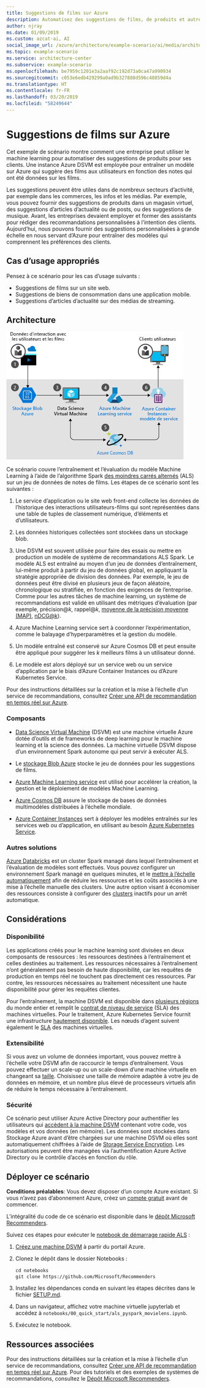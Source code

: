 ```yaml
---
title: Suggestions de films sur Azure
description: Automatisez des suggestions de films, de produits et autres en utilisant le machine learning et une instance Azure Data Science Virtual Machine (DSVM) pour entraîner un modèle sur Azure.
author: njray
ms.date: 01/09/2019
ms.custom: azcat-ai, AI
social_image_url: /azure/architecture/example-scenario/ai/media/architecture-movie-recommender.png
ms.topic: example-scenario
ms.service: architecture-center
ms.subservice: example-scenario
ms.openlocfilehash: be7959c1201e3a2aaf92c192d73a0ca47a990934
ms.sourcegitcommit: c053e6edb429299a0ad9b327888d596c48859d4a
ms.translationtype: HT
ms.contentlocale: fr-FR
ms.lasthandoff: 03/20/2019
ms.locfileid: "58249644"
---
```

# <a name="movie-recommendations-on-azure"></a>Suggestions de films sur Azure

Cet exemple de scénario montre comment une entreprise peut utiliser le machine learning pour automatiser des suggestions de produits pour ses clients. Une instance Azure DSVM est employée pour entraîner un modèle sur Azure qui suggère des films aux utilisateurs en fonction des notes qui ont été données sur les films.

Les suggestions peuvent être utiles dans de nombreux secteurs d’activité, par exemple dans les commerces, les infos et les médias. Par exemple, vous pouvez fournir des suggestions de produits dans un magasin virtuel, des suggestions d’articles d’actualité ou de posts, ou des suggestions de musique. Avant, les entreprises devaient employer et former des assistants pour rédiger des recommandations personnalisées à l’intention des clients. Aujourd’hui, nous pouvons fournir des suggestions personnalisées à grande échelle en nous servant d’Azure pour entraîner des modèles qui comprennent les préférences des clients.

## <a name="relevant-use-cases"></a>Cas d’usage appropriés

Pensez à ce scénario pour les cas d’usage suivants :

* Suggestions de films sur un site web.
* Suggestions de biens de consommation dans une application mobile.
* Suggestions d’articles d’actualité sur des médias de streaming.

## <a name="architecture"></a>Architecture

![Architecture d’un modèle Machine Learning pour l’entraînement de recommandations sur des films][architecture]

Ce scénario couvre l’entraînement et l’évaluation du modèle Machine Learning à l’aide de l’algorithme Spark [des moindres carrés alternés][als] (ALS) sur un jeu de données de notes de films. Les étapes de ce scénario sont les suivantes :

1. Le service d’application ou le site web front-end collecte les données de l’historique des interactions utilisateurs-films qui sont représentées dans une table de tuples de classement numérique, d’éléments et d’utilisateurs.

2. Les données historiques collectées sont stockées dans un stockage blob.

3. Une DSVM est souvent utilisée pour faire des essais ou mettre en production un modèle de système de recommandations ALS Spark. Le modèle ALS est entraîné au moyen d’un jeu de données d’entraînement, lui-même produit à partir du jeu de données global, en appliquant la stratégie appropriée de division des données. Par exemple, le jeu de données peut être divisé en plusieurs jeux de façon aléatoire, chronologique ou stratifiée, en fonction des exigences de l’entreprise. Comme pour les autres tâches de machine learning, un système de recommandations est validé en utilisant des métriques d’évaluation (par exemple, précision\@*k*, rappel\@*k*, [moyenne de la précision moyenne (MAP)][map], [nDCG\@k][ndcg]).

4. Azure Machine Learning service sert à coordonner l’expérimentation, comme le balayage d’hyperparamètres et la gestion du modèle.

5. Un modèle entraîné est conservé sur Azure Cosmos DB et peut ensuite être appliqué pour suggérer les *k* meilleurs films à un utilisateur donné.

6. Le modèle est alors déployé sur un service web ou un service d’application par le biais d’Azure Container Instances ou d’Azure Kubernetes Service.

Pour des instructions détaillées sur la création et la mise à l’échelle d’un service de recommandations, consultez [Créer une API de recommandation en temps réel sur Azure][ref-arch].

### <a name="components"></a>Composants

* [Data Science Virtual Machine][dsvm] (DSVM) est une machine virtuelle Azure dotée d’outils et de frameworks de deep learning pour le machine learning et la science des données. La machine virtuelle DSVM dispose d’un environnement Spark autonome qui peut servir à exécuter ALS.

* Le [stockage Blob Azure][blob] stocke le jeu de données pour les suggestions de films.

* [Azure Machine Learning service][mls] est utilisé pour accélérer la création, la gestion et le déploiement de modèles Machine Learning.

* [Azure Cosmos DB][cosmosdb] assure le stockage de bases de données multimodèles distribuées à l’échelle mondiale.

* [Azure Container Instances][aci] sert à déployer les modèles entraînés sur les services web ou d’application, en utilisant au besoin [Azure Kubernetes Service][aks].

### <a name="alternatives"></a>Autres solutions

[Azure Databricks][databricks] est un cluster Spark managé dans lequel l’entraînement et l’évaluation de modèles sont effectués. Vous pouvez configurer un environnement Spark managé en quelques minutes, et le [mettre à l’échelle automatiquement][autoscale] afin de réduire les ressources et les coûts associés à une mise à l’échelle manuelle des clusters. Une autre option visant à économiser des ressources consiste à configurer des [clusters][clusters] inactifs pour un arrêt automatique.

## <a name="considerations"></a>Considérations

### <a name="availability"></a>Disponibilité

Les applications créés pour le machine learning sont divisées en deux composants de ressources : les ressources destinées à l’entraînement et celles destinées au traitement. Les ressources nécessaires à l’entraînement n’ont généralement pas besoin de haute disponibilité, car les requêtes de production en temps réel ne touchent pas directement ces ressources. Par contre, les ressources nécessaires au traitement nécessitent une haute disponibilité pour gérer les requêtes clientes.

Pour l’entraînement, la machine DSVM est disponible dans [plusieurs régions][regions] du monde entier et remplit le [contrat de niveau de service][sla] (SLA) des machines virtuelles. Pour le traitement, Azure Kubernetes Service fournit une infrastructure [hautement disponible][ha]. Les nœuds d’agent suivent également le [SLA][sla-aks] des machines virtuelles.

### <a name="scalability"></a>Extensibilité

Si vous avez un volume de données important, vous pouvez mettre à l’échelle votre DSVM afin de raccourcir le temps d’entraînement. Vous pouvez effectuer un scale-up ou un scale-down d’une machine virtuelle en changeant sa [taille][vm-size]. Choisissez une taille de mémoire adaptée à votre jeu de données en mémoire, et un nombre plus élevé de processeurs virtuels afin de réduire le temps nécessaire à l’entraînement.

### <a name="security"></a>Sécurité

Ce scénario peut utiliser Azure Active Directory pour authentifier les utilisateurs qui [accèdent à la machine DSVM][dsvm-id] contenant votre code, vos modèles et vos données (en mémoire). Les données sont stockées dans Stockage Azure avant d’être chargées sur une machine DSVM où elles sont automatiquement chiffrées à l’aide de [Storage Service Encryption][storage-security]. Les autorisations peuvent être managées via l’authentification Azure Active Directory ou le contrôle d’accès en fonction du rôle.

## <a name="deploy-this-scenario"></a>Déployer ce scénario

**Conditions préalables**: Vous devez disposer d’un compte Azure existant. Si vous n’avez pas d’abonnement Azure, créez un [compte gratuit][free] avant de commencer.

L’intégralité du code de ce scénario est disponible dans le [dépôt Microsoft Recommenders][github].

Suivez ces étapes pour exécuter le [notebook de démarrage rapide ALS][notebook] :

1. [Créez une machine DSVM][dsvm-ubuntu] à partir du portail Azure.

2. Clonez le dépôt dans le dossier Notebooks :

    ```shell
    cd notebooks
    git clone https://github.com/Microsoft/Recommenders
    ```

3. Installez les dépendances conda en suivant les étapes décrites dans le fichier [SETUP.md][setup].

4. Dans un navigateur, affichez votre machine virtuelle jupyterlab et accédez à `notebooks/00_quick_start/als_pyspark_movielens.ipynb`.

5. Exécutez le notebook.

## <a name="related-resources"></a>Ressources associées

Pour des instructions détaillées sur la création et la mise à l’échelle d’un service de recommandations, consultez [Créer une API de recommandation en temps réel sur Azure][ref-arch]. Pour des tutoriels et des exemples de systèmes de recommandations, consultez le [Dépôt Microsoft Recommenders][github].

[architecture]: ./media/architecture-movie-recommender.png
[aci]: /azure/container-instances/container-instances-overview
[aad]: /azure/active-directory-b2c/active-directory-b2c-overview
[aks]: /azure/aks/intro-kubernetes
[als]: https://spark.apache.org/docs/latest/ml-collaborative-filtering.html
[autoscale]: https://docs.azuredatabricks.net/user-guide/clusters/sizing.html#autoscaling
[blob]: /azure/storage/blobs/storage-blobs-introduction
[clusters]: https://docs.azuredatabricks.net/user-guide/clusters/configure.html
[cosmosdb]: /azure/cosmos-db/introduction
[databricks]: /azure/azure-databricks/what-is-azure-databricks
[dsvm]: /azure/machine-learning/data-science-virtual-machine/overview
[dsvm-id]: /azure/machine-learning/data-science-virtual-machine/dsvm-common-identity
[dsvm-ubuntu]: /azure/machine-learning/data-science-virtual-machine/dsvm-ubuntu-intro
[free]: https://azure.microsoft.com/free/?WT.mc_id=A261C142F
[github]: https://github.com/Microsoft/Recommenders
[ha]: /azure/aks/container-service-quotas
[map]: https://en.wikipedia.org/wiki/Evaluation_measures_(information_retrieval)
[mls]: /azure/machine-learning/service/
[n-tier]: /azure/architecture/reference-architectures/n-tier/n-tier-cassandra
[ndcg]: https://en.wikipedia.org/wiki/Discounted_cumulative_gain
[notebook]: https://github.com/Microsoft/Recommenders/notebooks/00_quick_start/als_pyspark_movielens.ipynb
[ref-arch]: /azure/architecture/reference-architectures/ai/real-time-recommendation
[regions]: https://azure.microsoft.com/en-us/global-infrastructure/services/?products=virtual-machines&regions=all
[resiliency]: /azure/architecture/resiliency/
[sec-docs]: /azure/security/
[setup]: https://github.com/Microsoft/Recommenders/blob/master/SETUP.md%60
[sla]: https://azure.microsoft.com/en-us/support/legal/sla/virtual-machines/v1_8/
[sla-aks]: https://azure.microsoft.com/en-us/support/legal/sla/kubernetes-service/v1_0/
[storage-security]: /azure/storage/common/storage-service-encryption
[vm-size]: /azure/virtual-machines/virtual-machines-linux-change-vm-size
